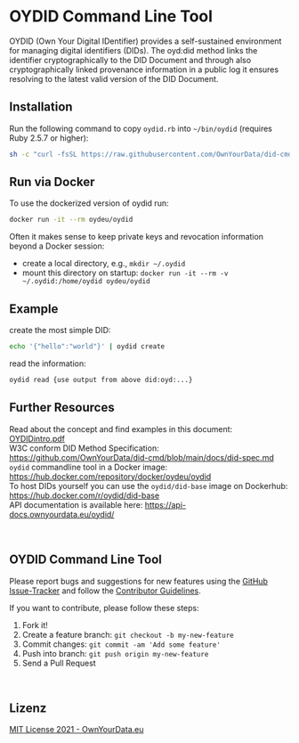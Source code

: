 # OYDID Command Line Tool

OYDID (Own Your Digital IDentifier) provides a self-sustained environment for managing digital identifiers (DIDs). The oyd:did method links the identifier cryptographically to the DID Document and through also cryptographically linked provenance information in a public log it ensures resolving to the latest valid version of the DID Document.

## Installation
Run the following command to copy `oydid.rb` into `~/bin/oydid` (requires Ruby 2.5.7 or higher):
```bash
sh -c "curl -fsSL https://raw.githubusercontent.com/OwnYourData/did-cmd/main/install.sh | sh"
```

## Run via Docker
To use the dockerized version of oydid run:
```bash
docker run -it --rm oydeu/oydid
```

Often it makes sense to keep private keys and revocation information beyond a Docker session:

* create a local directory, e.g., `mkdir ~/.oydid`
* mount this directory on startup: `docker run -it --rm -v ~/.oydid:/home/oydid oydeu/oydid`


## Example
create the most simple DID:
```bash
echo '{"hello":"world"}' | oydid create
```

read the information:
```bash
oydid read {use output from above did:oyd:...}
```

## Further Resources
Read about the concept and find examples in this document: [OYDIDintro.pdf](https://github.com/OwnYourData/did-cmd/blob/main/docs/OYDIDintro.pdf)    
W3C conform DID Method Specification: https://github.com/OwnYourData/did-cmd/blob/main/docs/did-spec.md    
`oydid` commandline tool in a Docker image: https://hub.docker.com/repository/docker/oydeu/oydid     
To host DIDs yourself you can use the `oydid/did-base` image on Dockerhub: https://hub.docker.com/r/oydid/did-base    
API documentation is available here: https://api-docs.ownyourdata.eu/oydid/    

&nbsp;    

## OYDID Command Line Tool

Please report bugs and suggestions for new features using the [GitHub Issue-Tracker](https://github.com/OwnYourData/did-cmd/issues) and follow the [Contributor Guidelines](https://github.com/twbs/ratchet/blob/master/CONTRIBUTING.md).

If you want to contribute, please follow these steps:

1. Fork it!
2. Create a feature branch: `git checkout -b my-new-feature`
3. Commit changes: `git commit -am 'Add some feature'`
4. Push into branch: `git push origin my-new-feature`
5. Send a Pull Request

&nbsp;    

## Lizenz

[MIT License 2021 - OwnYourData.eu](https://raw.githubusercontent.com/OwnYourData/did-cmd/main/LICENSE)
